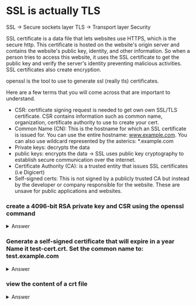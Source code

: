 # SSL is actually TLS

SSL -> Secure sockets layer
TLS -> Transport layer Security


SSL certificate is a data file that lets websites use HTTPS, which is the secure http. This certificate is hosted on the website's origin server and contains the website's public key, identity, and other information. So when a person tries to access this website, it uses the SSL certificate to get the public key and verify the server's identity preventing malicious activities. SSL certificates also create encryption.

openssl is the tool to use to generate ssl (really tls) certificates.

Here are a few terms that you will come across that are important to understand. 

* CSR: certificate signing request is needed to get own own SSL/TLS certificate. CSR contains information such as common name, organization, certificate authority to use to create your cert.
* Common Name (CN):  This is the hostname for which an SSL certificate is issued for. You can use the entire hostname: www.example.com. You can also use wildcard represented by the asterics: *.example.com
* Private keys: decrypts the data
* public keys: encrypts the data -> SSL uses public key cryptography to establish secure communication over the internet.
* Certificate Authority (CA): is a trusted entity that issues SSL certificates (i.e Digicert) 
* Self-signed certs: This is not signed by a publicly trusted CA but instead by the developer or company responsible for the website. These are unsave for public applications and websites.



### create a 4096-bit RSA private key and CSR using the openssl command


<details><summary>Answer</summary>

```bash
openssl req -newkey rsa:4096 -keyout private.key -out certifate.csr        
```

</details>


### Generate a self-signed certificate that will expire in a year Name it test-cert.crt. Set the common name to: test.example.com


<details><summary>Answer</summary>

```bash
openssl req -x509 -noenc -days 365 -keyout private.key -out test-cert.crt     
enter test.example.com for the common name
```

</details>


### view the content of a crt file


<details><summary>Answer</summary>

```bash
openssl x509 -text -in file.crt
```

</details>



